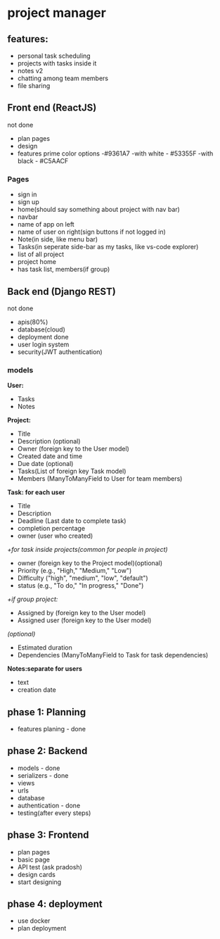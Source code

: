 # project manager
## features:
- personal task scheduling
- projects with tasks inside it
- notes
v2
- chatting among team members
- file sharing
## Front end (ReactJS)
not done
- plan pages
- design
- features
prime color options
-#9361A7
 -with white - #53355F
 -with black - #C5AACF
### Pages
- sign in
- sign up
- home(should say something about project with nav bar)
- navbar
 - name of app on left
 - name of user on right(sign buttons if not logged in)
- Note(in side, like menu bar)
- Tasks(in seperate side-bar as my tasks, like vs-code explorer)
- list of all project
- project home
- has task list, members(if group)
## Back end (Django REST)
not done
- apis(80%)
- database(cloud)
- deployment
done
- user login system
- security(JWT authentication)

### models
**User:**
- Tasks
- Notes

**Project:**
- Title
- Description (optional)
- Owner (foreign key to the User model)
- Created date and time
- Due date (optional)
- Tasks(List of foreign key Task model)
- Members (ManyToManyField to User for team members)

**Task: for each user**
- Title
- Description
- Deadline (Last date to complete task)
- completion percentage
- owner (user who created)

_+for task inside projects(common for people in project)_
- owner (foreign key to the Project model)(optional)
- Priority (e.g., "High," "Medium," "Low")
- Difficulty ("high", "medium", "low", "default")
- status (e.g., "To do," "In progress," "Done")

_+if group project:_
- Assigned by (foreign key to the User model)
- Assigned user (foreign key to the User model)

_(optional)_
- Estimated duration
- Dependencies (ManyToManyField to Task for task dependencies)

**Notes:separate for users**
- text
- creation date

## phase 1: Planning
- features planing - done
## phase 2: Backend
- models - done
- serializers - done
- views
- urls
- database
- authentication - done
- testing(after every steps)
## phase 3: Frontend
- plan pages
- basic page
- API test
(ask pradosh)
- design cards 
- start designing
## phase 4: deployment
- use docker
- plan deployment
